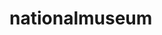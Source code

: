 # nationalmuseum
<!-- It's a project from my web development course where i use my knowlegde about css3, html5 and flex-box -->
